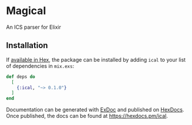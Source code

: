 # Magical

An ICS parser for Elixir

## Installation

If [available in Hex](https://hex.pm/docs/publish), the package can be installed
by adding `ical` to your list of dependencies in `mix.exs`:

```elixir
def deps do
  [
    {:ical, "~> 0.1.0"}
  ]
end
```

Documentation can be generated with [ExDoc](https://github.com/elixir-lang/ex_doc)
and published on [HexDocs](https://hexdocs.pm). Once published, the docs can
be found at <https://hexdocs.pm/ical>.
